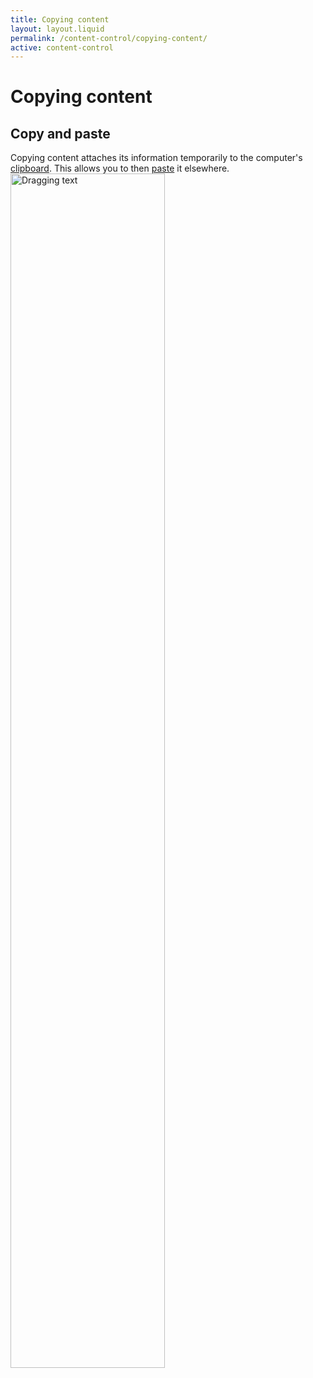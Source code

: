 ```yaml
---
title: Copying content
layout: layout.liquid
permalink: /content-control/copying-content/
active: content-control
---
```


<h1>Copying content</h1>

<h2>Copy and paste</h2> 
Copying content attaches its information temporarily to the computer's <a href="/glossary/#clipboard">clipboard</a>. This allows you to then <a href="/glossary/#paste">paste</a> it elsewhere.  
<img class="thumbnail" src="{{ '/assets/images/content control/Copy and paste text.gif' | url }}"  alt="Dragging text" style="height:70%; width:70%; vertical-align:middle"> 

<!-- GIF of copy and pasting file in folder -->
